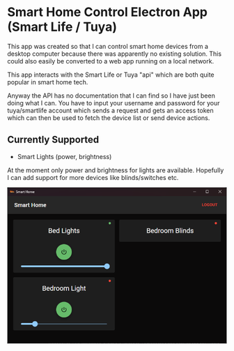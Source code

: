 # Smart Home Control Electron App (Smart Life / Tuya)

This app was created so that I can control smart home devices from a desktop computer because there was apparently no existing solution. This could also easily be converted to a web app running on a local network.

This app interacts with the Smart Life or Tuya "api" which are both quite popular in smart home tech.

Anyway the API has no documentation that I can find so I have just been doing what I can. You have to input your username and password for your tuya/smartlife account which sends a request and gets an access token which can then be used to fetch the device list or send device actions.

## Currently Supported

- Smart Lights (power, brightness)

At the moment only power and brightness for lights are available. Hopefully I can add support for more devices like blinds/switches etc.

![Example App Screenshot](.readme/example1.png)